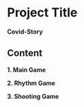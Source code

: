 # Project Title

**Covid-Story**

## Content

**1. Main Game**

**2. Rhythm Game**

**3. Shooting Game**
